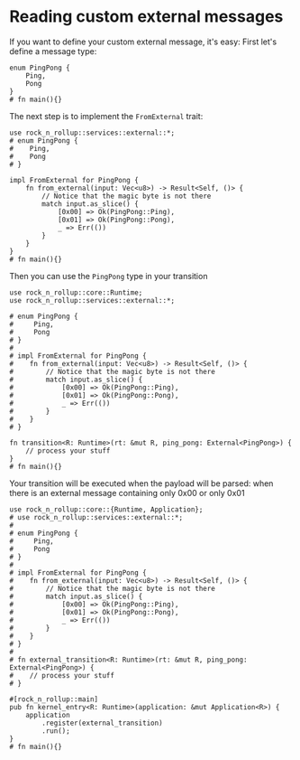 # Reading custom external messages

If you want to define your custom external message, it's easy:
First let's define a message type:

```rust, noplayground
enum PingPong {
    Ping,
    Pong
}
# fn main(){}
```

The next step is to implement the `FromExternal` trait:

```rust, noplayground
use rock_n_rollup::services::external::*;
# enum PingPong {
#    Ping,
#    Pong
# }

impl FromExternal for PingPong {
    fn from_external(input: Vec<u8>) -> Result<Self, ()> {
        // Notice that the magic byte is not there
        match input.as_slice() {
            [0x00] => Ok(PingPong::Ping),
            [0x01] => Ok(PingPong::Pong),
            _ => Err(())
        }
    }
}
# fn main(){}
```

Then you can use the `PingPong` type in your transition

```rust, noplayground
use rock_n_rollup::core::Runtime;
use rock_n_rollup::services::external::*;

# enum PingPong {
#     Ping,
#     Pong
# }
#
# impl FromExternal for PingPong {
#    fn from_external(input: Vec<u8>) -> Result<Self, ()> {
#        // Notice that the magic byte is not there
#        match input.as_slice() {
#            [0x00] => Ok(PingPong::Ping),
#            [0x01] => Ok(PingPong::Pong),
#            _ => Err(())
#        }
#    }
# }

fn transition<R: Runtime>(rt: &mut R, ping_pong: External<PingPong>) {
    // process your stuff
}
# fn main(){}
```

Your transition will be executed when the payload will be parsed: when there is an external message containing only 0x00 or only 0x01

```rust, noplayground
use rock_n_rollup::core::{Runtime, Application};
# use rock_n_rollup::services::external::*;
#
# enum PingPong {
#     Ping,
#     Pong
# }
#
# impl FromExternal for PingPong {
#    fn from_external(input: Vec<u8>) -> Result<Self, ()> {
#        // Notice that the magic byte is not there
#        match input.as_slice() {
#            [0x00] => Ok(PingPong::Ping),
#            [0x01] => Ok(PingPong::Pong),
#            _ => Err(())
#        }
#    }
# }
#
# fn external_transition<R: Runtime>(rt: &mut R, ping_pong: External<PingPong>) {
#    // process your stuff
# }

#[rock_n_rollup::main]
pub fn kernel_entry<R: Runtime>(application: &mut Application<R>) {
    application
        .register(external_transition)
        .run();
}
# fn main(){}
```
